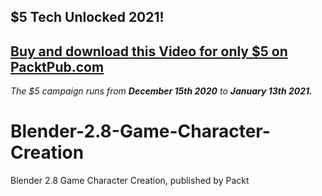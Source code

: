## $5 Tech Unlocked 2021!
[Buy and download this Video for only $5 on PacktPub.com](https://www.packtpub.com/product/blender-2-8-game-character-creation-video/9781838982119)
-----
*The $5 campaign         runs from __December 15th 2020__ to __January 13th 2021.__*

# Blender-2.8-Game-Character-Creation
Blender 2.8 Game Character Creation, published by Packt
